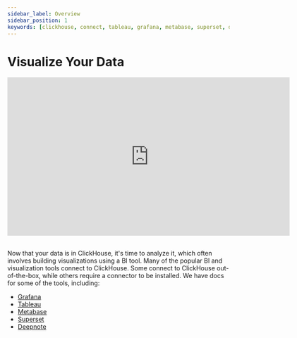 ```yaml
---
sidebar_label: Overview
sidebar_position: 1
keywords: [clickhouse, connect, tableau, grafana, metabase, superset, deepnote, bi, visualization, tool]
---
```


# Visualize Your Data

<div class='vimeo-container'>
<iframe
   src="https://player.vimeo.com/video/752727825?h=54e24416c6"
   width="640"
   height="360"
   frameborder="0"
   allow="autoplay; fullscreen; picture-in-picture"
   allowfullscreen>
</iframe>
</div>

<br/>

Now that your data is in ClickHouse, it's time to analyze it, which often involves building visualizations using a BI tool. Many of the popular BI and visualization tools connect to ClickHouse. Some connect to ClickHouse out-of-the-box, while others require a connector to be installed. We have docs for some of the tools, including:

- [Grafana](./data-visualization/grafana-and-clickhouse.md)
- [Tableau](./data-visualization/tableau-and-clickhouse.md)
- [Metabase](./data-visualization/metabase-and-clickhouse.md)
- [Superset](./data-visualization/superset-and-clickhouse.md)
- [Deepnote](./data-visualization/deepnote.md)
